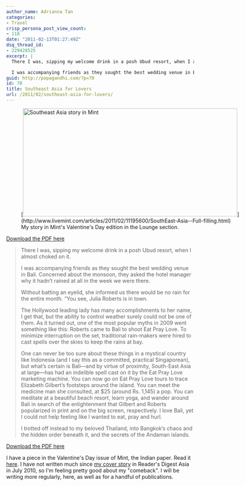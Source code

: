 ```yaml
---
author_name: Adrianna Tan
categories:
- Travel
crisp_persona_post_view_count:
- 118
date: "2011-02-13T01:27:49Z"
dsq_thread_id:
- 229428525
excerpt: |
  There I was, sipping my welcome drink in a posh Ubud resort, when I almost choked on it.

  I was accompanying friends as they sought the best wedding venue in Bali. Concerned about the monsoon, they asked the hotel manager why it hadn’t rained at all in the week we were there. Without batting an eyelid, she informed us there would be no rain for the entire month. “You see, Julia Roberts is in town.
guid: http://popagandhi.com/?p=70
id: 70
title: Southeast Asia for Lovers
url: /2011/02/southeast-asia-for-lovers/
---
```


<figure id="attachment_73" style="width: 600px" class="wp-caption alignnone">[<img src="http://res.cloudinary.com/dmchbvarm/image/upload/v1456563151/110213_livemintsea1_btszyj.jpg" alt="Southeast Asia story in Mint" title="110213_livemintsea" width="575" height="290" class="size-full wp-image-73" />](http://www.livemint.com/articles/2011/02/11195600/SouthEast-Asia--Full-filling.html)<figcaption class="wp-caption-text">My story in Mint's Valentine's Day edition in the Lounge section.</figcaption></figure>

[Download the PDF here](http://cl.ly/5xft)

> There I was, sipping my welcome drink in a posh Ubud resort, when I almost choked on it.
>
> I was accompanying friends as they sought the best wedding venue in Bali. Concerned about the monsoon, they asked the hotel manager why it hadn’t rained at all in the week we were there.
>
> Without batting an eyelid, she informed us there would be no rain for the entire month. “You see, Julia Roberts is in town.
>
> The Hollywood leading lady has many accomplishments to her name, I get that, but the ability to control weather surely could not be one of them. As it turned out, one of the most popular myths in 2009 went something like this: Roberts came to Bali to shoot Eat Pray Love. To minimize interruption on the set, traditional rain-makers were hired to cast spells over the skies to keep the rains at bay.
>
> One can never be too sure about these things in a mystical country like Indonesia (and I say this as a committed, practical Singaporean), but what’s certain is Bali—and by virtue of proximity, South-East Asia at large—has had an indelible spell cast on it by the Eat Pray Love marketing machine. You can now go on Eat Pray Love tours to trace Elizabeth Gilbert’s footsteps around the island. You can meet the medicine man she consulted, at $25 (around Rs. 1,145) a pop. You can meditate at a beautiful beach resort, learn yoga, and wander around Bali in search of the enlightenment that Gilbert and Roberts popularized in print and on the big screen, respectively. I love Bali, yet I could not help feeling like I wanted to eat, pray and hurl.
>
> I trotted off instead to my beloved Thailand, into Bangkok’s chaos and the hidden order beneath it, and the secrets of the Andaman islands.

[Download the PDF here](http://cl.ly/5xft)

I have a piece in the Valentine's Day issue of Mint, the Indian paper. Read it [here](http://www.livemint.com/articles/2011/02/11195600/SouthEast-Asia--Full-filling.html). I have not written much since [my cover story](http://www.facebook.com/photo.php?pid=13080495&l=984af88aff&id=736905264) in Reader's Digest Asia in July 2010, so I'm feeling pretty good about my "comeback". I will be writing more regularly, here, as well as for a handful of publications.
